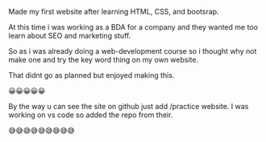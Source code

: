 Made my first website after learning HTML, CSS, and bootsrap.

At this time i was working as a BDA for a company and they wanted me too learn about SEO and marketing stuff.

So as i was already doing a web-development course so i thought why not make one and try the key word thing on my own website.

That didnt go as planned but enjoyed making this.


😀😀😀😀😀

By the way u can see the site on github just add /practice website. I was working on vs code so added the repo from their.

😅😅😅😅😅😅😅😅😅

